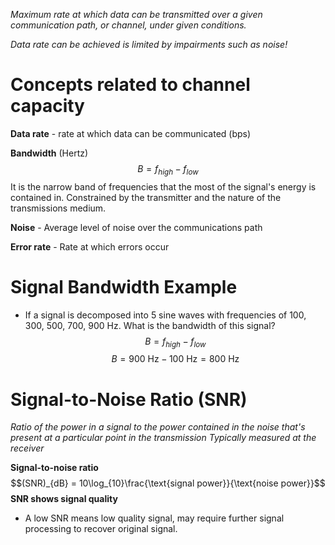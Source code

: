 *Maximum rate at which data can be transmitted over a given communication path, or channel, under given conditions.*

*Data rate can be achieved is limited by impairments such as noise!*

# Concepts related to channel capacity

**Data rate** - rate at which data can be communicated (bps)

**Bandwidth** (Hertz) 
$$B = f_{high} - f_{low}$$
		It is the narrow band of frequencies that the most of the signal's energy is contained in.
		Constrained by the transmitter and the nature of the transmissions medium.

**Noise** - Average level of noise over the communications path

**Error rate** - Rate at which errors occur

# Signal Bandwidth Example

* If a signal is decomposed into 5 sine waves with frequencies of 100, 300, 500, 700, 900 Hz. What is the bandwidth of this signal?
$$B = f_{high} - f_{low}$$
$$B = 900 \text{ Hz} - 100 \text{ Hz} = 800 \text{ Hz}$$

# Signal-to-Noise Ratio (SNR)

*Ratio of the power in a signal to the power contained in the noise that's present at a particular point in the transmission
	Typically measured at the receiver*

**Signal-to-noise ratio**
$$(SNR)_{dB} = 10\log_{10}\frac{\text{signal power}}{\text{noise power}}$$
**SNR shows signal quality**
* A low SNR means low quality signal, may require further signal processing to recover original signal.